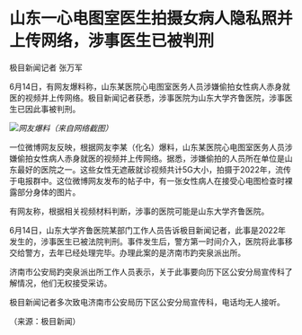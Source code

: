 

# 山东一心电图室医生拍摄女病人隐私照并上传网络，涉事医生已被判刑

极目新闻记者 张万军

6月14日，有网友爆料称，山东某医院心电图室医务人员涉嫌偷拍女性病人赤身就医的视频并上传网络。极目新闻记者获悉，涉事医院为山东大学齐鲁医院，涉事医生已因此事被判刑。

![](https://inews.gtimg.com/om_bt/OWUV8qSWw-qLwbT8pPr4a3PDrr0grzTyykApdqEl-FW5cAA/1000)_网友爆料（来自网络截图）_

一位微博网友反映，根据网友李某（化名）爆料，山东某医院心电图室医务人员涉嫌偷拍女性病人赤身就医的视频并上传网络。据悉，涉嫌偷拍的人员所在单位是山东最好的医院之一。这些女性无遮蔽就诊视频共计5G大小，拍摄于2022年，流传于电报群中。这位微博网友发布的帖子中，有一张女性病人在接受心电图检查时裸露部分身体的图片。

有网友称，根据相关视频材料判断，涉事的医院可能是山东大学齐鲁医院。

6月14日，山东大学齐鲁医院某部门工作人员告诉极目新闻记者，此事是2022年发生的，涉事医生已被法院判刑。事件发生后，警方第一时间介入，医院将此事移交给警方，去年已经处理完毕。办理此案的是济南市趵突泉派出所。

济南市公安局趵突泉派出所工作人员表示，关于此事要向历下区公安分局宣传科了解情况，他们无权接受采访。

极目新闻记者多次致电济南市公安局历下区公安分局宣传科，电话均无人接听。

（来源：极目新闻）

